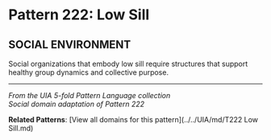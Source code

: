 # Pattern 222: Low Sill

## SOCIAL ENVIRONMENT

Social organizations that embody low sill require structures that support healthy group dynamics and collective purpose.

---

*From the UIA 5-fold Pattern Language collection*  
*Social domain adaptation of Pattern 222*

**Related Patterns**: [View all domains for this pattern](../../UIA/md/T222 Low Sill.md)